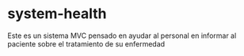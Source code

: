 # system-health
Este es un sistema MVC pensado en ayudar al personal en informar al paciente sobre el tratamiento de su enfermedad
